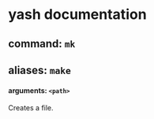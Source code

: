 
# yash documentation
## command: `mk`
## aliases: `make`
#### arguments: `<path>`

Creates a file.

